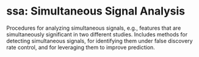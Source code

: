 # ssa: Simultaneous Signal Analysis

Procedures for analyzing simultaneous signals, e.g., features that are simultaneously significant in two different studies. Includes methods for detecting simultaneous signals, for identifying them under false discovery rate control, and for leveraging them to improve prediction.